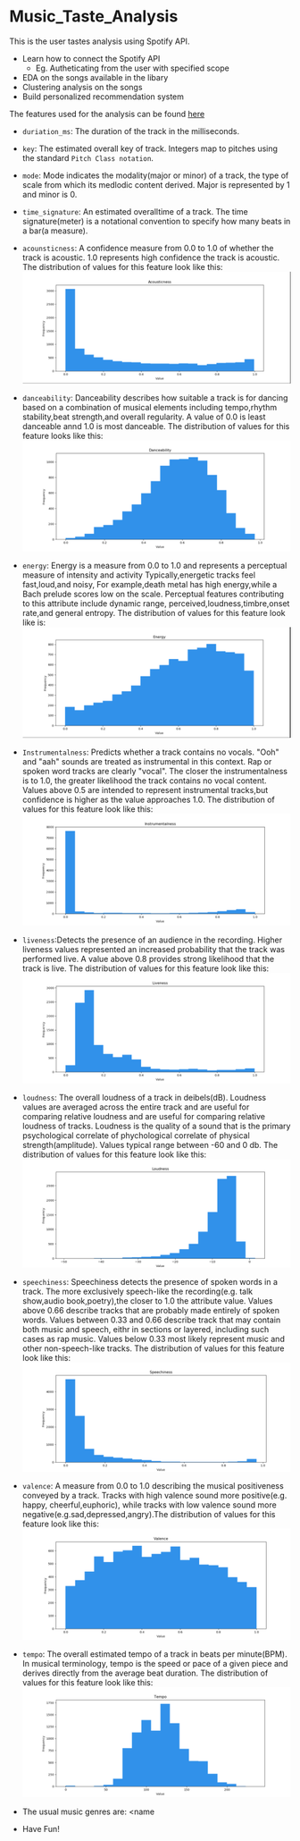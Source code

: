 # Music_Taste_Analysis
This is the user tastes analysis using Spotify API.
- Learn how to connect the Spotify API
  - Eg. Autheticating from the user with specified scope
- EDA on the songs available in the libary
- Clustering analysis on the songs
- Build personalized recommendation system

The features used for the analysis can be found [here](https://developer.spotify.com/documentation/web-api/reference/tracks/get-audio-features/)
- `duriation_ms`: The duration of the track in the milliseconds.
- `key`: The estimated overall key of track. Integers map to pitches using the standard `Pitch Class notation`.
- `mode`: Mode indicates the modality(major or minor) of a track, the type of scale from which its medlodic content derived. Major is represented by 1 and minor is 0.
- `time_signature`: An estimated overalltime of a track. The time signature(meter) is a notational convention to specify how many beats in a bar(a measure).
- `acounsticness`: A confidence measure from 0.0 to 1.0 of whether the track is acoustic. 1.0 represents high confidence the track is acoustic. The distribution of values for this feature look like this:
![Image](./pic/pc1.png)
- `danceability`: Danceability describes how suitable a track is for dancing based on a combination of musical elements including tempo,rhythm stability,beat strength,and overall regularity. A value of 0.0 is least danceable annd 1.0 is most danceable. The distribution of values for this feature looks like this: 
![Image](./pic/pc2.png)
- `energy`: Energy is a measure from 0.0 to 1.0 and represents a perceptual measure of intensity and activity Typically,energetic tracks feel fast,loud,and noisy, For example,death metal has high energy,while a Bach prelude scores low on the scale. Perceptual features contributing to this attribute include dynamic range, perceived,loudness,timbre,onset rate,and general entropy. The distribution of values for this feature look like is:
![Image](./pic/p3.png)
- `Instrumentalness`: Predicts whether a track contains no vocals. "Ooh" and "aah" sounds are treated as instrumental in this context. Rap or spoken word tracks are clearly "vocal". The closer the instrumentalness is to 1.0, the greater likelihood the track contains no vocal content. Values above 0.5 are intended to represent instrumental tracks,but confidence is higher as the value approaches 1.0. The distribution of values for this feature look like this:
![Image](./pic/p4.png)
- `liveness`:Detects the presence of an audience in the  recording. Higher liveness values represented an increased probability that the track was performed live. A value above 0.8 provides strong likelihood that the track is live. The distribution of values for this feature look like this:
![Image](./pic/p5.png)
- `loudness`: The overall loudness of a track in deibels(dB). Loudness values are averaged across the entire track and are useful for comparing relative loudness and are useful for comparing relative loudness of tracks. Loudness is the quality of a sound that is the primary psychological correlate of phychological correlate of physical strength(amplitude). Values typical range between -60 and 0 db. The distribution of values for this feature look like this:
![Image](./pic/p6.png)
- `speechiness`: Speechiness detects the presence of spoken words in a track. The more exclusively speech-like the recording(e.g. talk show,audio book,poetry),the closer to 1.0 the attribute value. Values above 0.66 describe tracks that are probably made entirely of spoken words. Values between 0.33 and 0.66 describe track that may contain both music and speech, eithr in sections or layered, including such cases as rap music. Values below 0.33 most likely represent music and other non-speech-like tracks. The  distribution of values for this feature look like this:
![Image](./pic/p7.png)
- `valence`: A measure from 0.0 to 1.0 describing the musical positiveness conveyed by a track. Tracks with high valence sound more positive(e.g. happy, cheerful,euphoric), while tracks with low valence sound more negative(e.g.sad,depressed,angry).The distribution of values for this feature look like this:
![Image](./pic/p8.png)
- `tempo`: The overall estimated tempo of a track in beats per minute(BPM). In musical terminology, tempo is the speed or pace of a given piece and derives directly from the average beat duration. The distribution of values for this  feature look like this:
![Image](./pic/p9.png)

- The usual music genres are: <name

- Have Fun!

